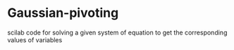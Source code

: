 # Gaussian-pivoting
scilab code for solving a given system of equation to get the corresponding values of variables
